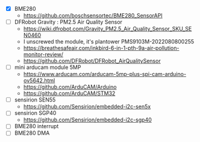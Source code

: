 - [x] BME280
  - https://github.com/boschsensortec/BME280_SensorAPI
- [ ] DFRobot Gravity : PM2.5 Air Quality Sensor
  - https://wiki.dfrobot.com/Gravity_PM2.5_Air_Quality_Sensor_SKU_SEN0460
  - I unscrewed the module, it's plantower PMS9103M-2022080800255
  - https://breathesafeair.com/inkbird-6-in-1-pth-9a-air-pollution-monitor-review/
  - https://github.com/DFRobot/DFRobot_AirQualitySensor
- [ ] mini arducam module 5MP
  - https://www.arducam.com/arducam-5mp-plus-spi-cam-arduino-ov5642.html
  - https://github.com/ArduCAM/Arduino
  - https://github.com/ArduCAM/STM32
- [ ] sensirion SEN55
  - https://github.com/Sensirion/embedded-i2c-sen5x
- [ ] sensirion SGP40
  - https://github.com/Sensirion/embedded-i2c-sgp40
- [ ] BME280 interrupt
- [ ] BME280 DMA
